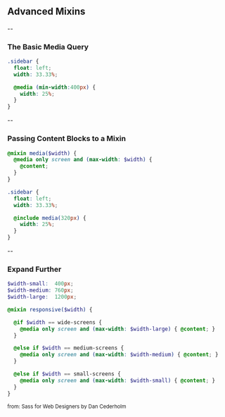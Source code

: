 ## Advanced Mixins

--

### The Basic Media Query

```scss
.sidebar {
  float: left;
  width: 33.33%;

  @media (min-width:400px) {
    width: 25%;
  }
}
```

--

### Passing Content Blocks to a Mixin

```scss
@mixin media($width) {
  @media only screen and (max-width: $width) {
    @content;
  }
}

.sidebar {
  float: left;
  width: 33.33%;

  @include media(320px) {
    width: 25%;
  }
}
```

--

### Expand Further

```scss
$width-small:  400px;
$width-medium: 760px;
$width-large:  1200px;

@mixin responsive($width) {

  @if $width == wide-screens {
    @media only screen and (max-width: $width-large) { @content; }
  }

  @else if $width == medium-screens {
    @media only screen and (max-width: $width-medium) { @content; }
  }

  @else if $width == small-screens {
    @media only screen and (max-width: $width-small) { @content; }
  }
}
```

<small>from: Sass for Web Designers by Dan Cederholm</small>

